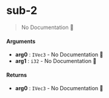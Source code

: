 # sub\-2

> No Documentation 🚧

#### Arguments

- **arg0** : `IVec3` \- No Documentation 🚧
- **arg1** : `i32` \- No Documentation 🚧

#### Returns

- **arg0** : `IVec3` \- No Documentation 🚧